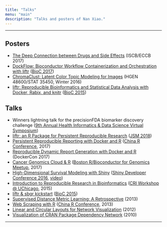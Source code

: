 ```yaml
---
title: "Talks"
menu: "main"
description: "Talks and posters of Nan Xiao."
---
```


<div class="mx-0 mx-md-4">
<hr>
</div>

## Posters

- [The Deep Connection between Drugs and Side Effects](https://nanx.me/posters/deep-drug-adr-poster-iscb.pdf) (ISCB/ECCB 2017)
- [DockFlow: Bioconductor Workflow Containerization and Orchestration with liftr](https://nanx.me/posters/dockflow-poster-bioc2017.pdf) ([BioC 2017](https://bioconductor.org/help/course-materials/2017/BioC2017/))
- [ChromaClust: Latent Color Topic Modeling for Images](https://nanx.me/posters/chromaclust-poster-hg48600.pdf) (HGEN 48600/STAT 35450, Winter 2016)
- [liftr: Reproducible Bioinformatics and Statistical Data Analysis with Docker, Rabix, and knitr](https://nanx.me/posters/liftr-poster-bioc2015.pdf) ([BioC 2015](https://www.bioconductor.org/help/course-materials/2015/BioC2015/))

## Talks

- Winners lightning talk for the precisionFDA biomarker discovery challenge ([9th Annual Health Informatics & Data Science Virtual Symposium](https://icbi.georgetown.edu/symposium/))
- [liftr: an R Package for Persistent Reproducible Research](https://nanx.me/talks/jsm2018-liftr-nanxiao.pdf) ([JSM 2018](https://ww2.amstat.org/meetings/JSM/2018/onlineprogram/ActivityDetails.cfm?SessionID=215482))
- [Persistent Reproducible Reporting with Docker and R](https://nanx.me/talks/chinar2017-liftr-nanxiao.pdf) ([China R Conference](http://china-r.org/bj2017/), 2017)
- [Reproducible Dynamic Report Generation with Docker and R](https://nanx.me/talks/dockercon2017-liftr-nanxiao.pdf) (DockerCon 2017)
- [Cancer Genomics Cloud & R](https://nanx.me/talks/bioc-meetup-cgc-170112.pdf) ([Boston R/Bioconductor for Genomics Meetup](https://www.meetup.com/Boston-R-Bioconductor-for-genomics/events/235580582/), 2017)
- [High-Dimensional Survival Modeling with Shiny](https://nanx.me/talks/shinydevcon2016-lightning-nanxiao.pdf) ([Shiny Developer Conference 2016](https://rstudio.com/resources/shiny-dev-con-2016/), [video](https://rstudio.com/resources/shiny-dev-con/survival-modeling/))
- [Introduction to Reproducible Research in Bioinformatics](https://nanx.me/talks/cri2015-reproducible-research-nanxiao.pdf) ([CRI Workshop @ UChicago](http://learn.cri.uchicago.edu/2015-cri-bioinformatics-workshop/), 2015)
- [liftr & sbgr kickstart](https://www.bioconductor.org/help/course-materials/2015/BioC2015/bioc2015-workshop-nanxiao.pdf) ([BioC 2015](https://bioconductor.org/help/course-materials/2015/BioC2015/))
- [Supervised Distance Metric Learning: A Retrospective](https://nanx.me/talks/supervised-distance-metric-learning-a-retrospective-nanxiao.pdf) (2013)
- [Web Scraping with R](https://nanx.me/talks/web-scraping-with-r-nanxiao.pdf) ([China R Conference](https://cos.name/2013/05/6th-china-r-beijing-summary/), 2013)
- [Linear and Circular Layouts for Network Visualization](https://nanx.me/talks/linear-and-circular-layouts-for-network-visualization-nanxiao.pdf) (2012)
- [Visualization of CRAN Package Dependency Network](https://nanx.me/talks/visualization-of-cran-package-dependency-network-nanxiao.pdf) (2010)

<div class="mx-0 mx-md-4">
<hr>
</div>
